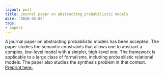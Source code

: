 ```yaml
---
layout: post
title: Journal paper on abstracting probabilistic models 
date: '2020-05-05'
tags: 
- papers
---
```

A journal paper on abstracting probabilistic models has been accepted. The paper studies the semantic constraints that allows one to abstract a complex, low-level model with a simpler, high-level one. The framework is applicable to a large class of formalisms, including probabilistic relational models. The paper also studies the synthesis problem in that context. [Preprint here.](/papers/)
